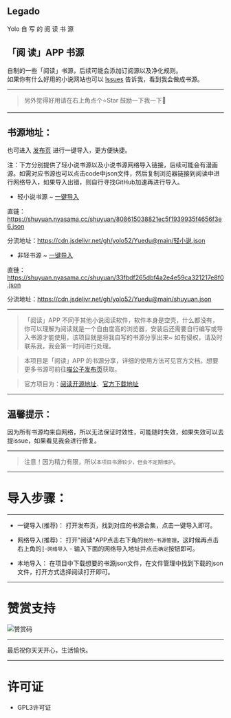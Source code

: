 ##  Legado
Yolo  自 写 的 阅 读 书 源

## 「阅 读」APP 书源
自制的一些「阅读」书源，后续可能会添加订阅源以及净化规则。  
如果你有什么好用的小说网站也可以 [Issues](https://github.com/yolo52/Legado/issues/new) 告诉我，看到我会做成书源。

****

> 另外觉得好用请在右上角点个⭐Star 鼓励一下我一下🥰

****

## 书源地址： 
也可进入 [发布页](https://yolo52.github.io/Yuedu/) 进行一键导入，更方便快捷。

注：下方分别提供了轻小说书源以及小说书源网络导入链接，后续可能会有漫画源。如需对应书源也可以点击code中json文件，然后复制浏览器链接到阅读中进行网络导入，如果导入出错，则自行寻找GitHub加速再进行导入。

- 轻小说书源 ~ [一键导入](legado://import/bookSource?src=https://shuyuan.nyasama.cc/shuyuan/808615038821ec5f1939935f4656f3e6.json)

直链：https://shuyuan.nyasama.cc/shuyuan/808615038821ec5f1939935f4656f3e6.json

分流地址：https://cdn.jsdelivr.net/gh/yolo52/Yuedu@main/轻小说.json

- 非轻书源 ~ [一键导入](legado://import/bookSource?src=https://shuyuan.nyasama.cc/shuyuan/33fbdf265dbf4a2e4e59ca321217e8f0.json)

直链：https://shuyuan.nyasama.cc/shuyuan/33fbdf265dbf4a2e4e59ca321217e8f0.json

分流地址：https://cdn.jsdelivr.net/gh/yolo52/Yuedu@main/shuyuan.json

****

>「阅读」APP 不同于其他小说阅读软件，软件本身是空壳，什么都没有，你可以理解为阅读就是一个自由度高的浏览器，安装后还需要自行编写或导入书源才能使用，该项目就是将我自写的书源分享出来~  如有侵权，请及时联系我，我会第一时间进行处理。

> 本项目是「阅读」APP 的书源分享，详细的使用方法可见官方文档。想要更多书源可前往[喵公子发布页](http://yuedu.miaogongzi.net/gx.html)获取。

> 官方项目为：[阅读开源地址](https://github.com/gedoor/legado)、[官方下载地址](https://github.com/gedoor/legado/releases)

****

## 温馨提示：

因为所有书源均来自网络，所以无法保证时效性，可能随时失效，如果失效可以去提issue，如果看见我会进行修复。

****

> 注意！因为精力有限，所以`本项目书源较少，但会不定期维护`。

****

# 导入步骤：

****

- 一键导入(推荐)：
打开发布页，找到对应的书源合集，点击一键导入即可。

- 网络导入(推荐)：
打开"阅读"APP点击右下角的`我的`-`书源管理`，这时候再点击右上角的`┇`-`网络导入` - 输入下面的网络导入地址并点击`确定`按钮即可。

- 本地导入：
在项目中下载想要的书源json文件，在文件管理中找到下载的json文件，打开方式选择阅读打开即可。

****

# 赞赏支持

![赞赏码](https://github.com/user-attachments/assets/f79cdde9-32a9-4895-b7f7-1d63e285dfa5)


****

最后祝你天天开心，生活愉快。

****

# 许可证 
- GPL3许可证
